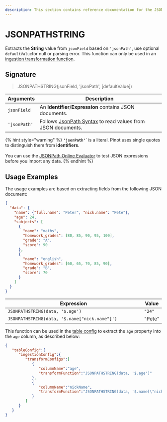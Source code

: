 ```yaml
---
description: This section contains reference documentation for the JSONPATHSTRING function.
---
```


# JSONPATHSTRING

Extracts the **String** value from `jsonField` based on `'jsonPath'`, use optional `defaultValue`for null or parsing error. This function can only be used in an [ingestion transformation function](../../developers/advanced/ingestion-level-transformations.md).

## Signature

> JSONPATHSTRING(jsonField, 'jsonPath', \[defaultValue])

| Arguments    | Description                                                                                            |
| ------------ | ------------------------------------------------------------------------------------------------------ |
| `jsonField`  | An **Identifier**/**Expression** contains JSON documents.                                              |
| `'jsonPath'` | Follows [JsonPath Syntax](https://goessner.net/articles/JsonPath/) to read values from JSON documents. |

{% hint style="warning" %}
**`'jsonPath'`**\` is a literal. Pinot uses single quotes to distinguish them from **identifiers**.\
\
You can use the [JSONPath Online Evaluator](https://jsonpath.com) to test JSON expressions before you import any data.
{% endhint %}

## Usage Examples

The usage examples are based on extracting fields from the following JSON document:

```json
{
  "data": {
    "name": {"full.name": "Peter", "nick.name": "Pete"},
    "age": 24,
    "subjects": [
      {
        "name": "maths",
        "homework_grades": [80, 85, 90, 95, 100],
        "grade": "A",
        "score": 90
      },
      {
        "name": "english",
        "homework_grades": [60, 65, 70, 85, 90],
        "grade": "B",
        "score": 70
      }
    ]
  }
}
```

<table><thead><tr><th width="490">Expression</th><th>Value</th></tr></thead><tbody><tr><td><code>JSONPATHSTRING(data, '$.age')</code></td><td><code>"24"</code></td></tr><tr><td><code>JSONPATHSTRING(data, '$.name["nick.name"]')</code></td><td>"Pete"</td></tr></tbody></table>

This function can be used in the [table config](../table.md) to extract the `age` property into the `age` column, as described below:

```json
{
   "tableConfig":{
      "ingestionConfig":{
         "transformConfigs":[
            {
               "columnName":"age",
               "transformFunction":"JSONPATHSTRING(data, '$.age')"
            },
            {
               "columnName":"nickName",
               "transformFunction":"JSONPATHSTRING(data, '$.name[\"nick.name\"]')"
            }
         ]
      }
   }
}
```
